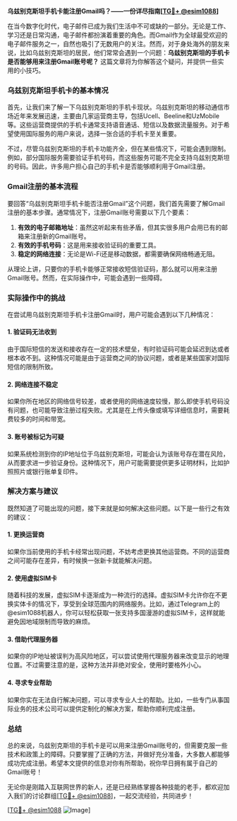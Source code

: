 **乌兹别克斯坦手机卡能注册Gmail吗？——一份详尽指南[[TG💪+ @esim1088](https://t.me/s/esim1088)]**

在当今数字化时代，电子邮件已成为我们生活中不可或缺的一部分。无论是工作、学习还是日常沟通，电子邮件都扮演着重要的角色。而Gmail作为全球最受欢迎的电子邮件服务之一，自然也吸引了无数用户的关注。然而，对于身处海外的朋友来说，比如乌兹别克斯坦的居民，他们常常会遇到一个问题：**乌兹别克斯坦的手机卡是否能够用来注册Gmail账号呢？** 这篇文章将为你解答这个疑问，并提供一些实用的小技巧。

### 乌兹别克斯坦手机卡的基本情况

首先，让我们来了解一下乌兹别克斯坦的手机卡现状。乌兹别克斯坦的移动通信市场近年来发展迅速，主要由几家运营商主导，包括Ucell、Beeline和UzMobile等。这些运营商提供的手机卡通常支持语音通话、短信以及数据流量服务。对于希望使用国际服务的用户来说，选择一张合适的手机卡至关重要。

不过，尽管乌兹别克斯坦的手机卡功能齐全，但在某些情况下，可能会遇到限制。例如，部分国际服务需要验证手机号码，而这些服务可能不完全支持乌兹别克斯坦的号码。因此，许多用户担心自己的手机卡是否能够顺利用于Gmail注册。

### Gmail注册的基本流程

要回答“乌兹别克斯坦手机卡能否注册Gmail”这个问题，我们首先需要了解Gmail注册的基本步骤。通常情况下，注册Gmail账号需要以下几个要素：

1. **有效的电子邮箱地址**：虽然这听起来有些矛盾，但其实很多用户会用已有的邮箱来注册新的Gmail账号。
2. **有效的手机号码**：这是用来接收验证码的重要工具。
3. **稳定的网络连接**：无论是Wi-Fi还是移动数据，都需要确保网络畅通无阻。

从理论上讲，只要你的手机卡能够正常接收短信验证码，那么就可以用来注册Gmail账号。然而，在实际操作中，可能会遇到一些障碍。

### 实际操作中的挑战

在尝试用乌兹别克斯坦手机卡注册Gmail时，用户可能会遇到以下几种情况：

#### 1. 验证码无法收到
由于国际短信的发送和接收存在一定的技术壁垒，有时验证码可能会延迟到达或者根本收不到。这种情况可能是由于运营商之间的协议问题，或者是某些国家对国际短信的限制所致。

#### 2. 网络连接不稳定
如果你所在地区的网络信号较差，或者使用的网络速度较慢，那么即使手机号码没有问题，也可能导致注册过程失败。尤其是在上传头像或填写详细信息时，需要耗费较多的时间和带宽。

#### 3. 账号被标记为可疑
如果系统检测到你的IP地址位于乌兹别克斯坦，可能会认为该账号存在潜在风险，从而要求进一步验证身份。这种情况下，用户可能需要提供更多证明材料，比如护照照片或银行账单复印件。

### 解决方案与建议

既然知道了可能出现的问题，接下来就是如何解决这些问题。以下是一些行之有效的建议：

#### 1. 更换运营商
如果你当前使用的手机卡经常出现问题，不妨考虑更换其他运营商。不同的运营商之间可能存在差异，有时候换一张新卡就能解决问题。

#### 2. 使用虚拟SIM卡
随着科技的发展，虚拟SIM卡逐渐成为一种流行的选择。虚拟SIM卡允许你在不更换实体卡的情况下，享受到全球范围内的网络服务。比如，通过Telegram上的@esim1088机器人，你可以轻松获取一张支持多国漫游的虚拟SIM卡，这样就能避免因地域限制而导致的麻烦。

#### 3. 借助代理服务器
如果你的IP地址被误判为高风险地区，可以尝试使用代理服务器来改变显示的地理位置。不过需要注意的是，这种方法并非绝对安全，使用时要格外小心。

#### 4. 寻求专业帮助
如果你实在无法自行解决问题，可以寻求专业人士的帮助。比如，一些专门从事国际业务的技术公司可以提供定制化的解决方案，帮助你顺利完成注册。

### 总结

总的来说，乌兹别克斯坦的手机卡是可以用来注册Gmail账号的，但需要克服一些技术和政策上的障碍。只要掌握了正确的方法，并做好充分准备，大多数人都能够成功完成注册。希望本文提供的信息对你有所帮助，祝你早日拥有属于自己的Gmail账号！

无论你是刚踏入互联网世界的新人，还是已经熟练掌握各种技能的老手，都欢迎加入我们的讨论群组[[TG💪+ @esim1088](https://t.me/s/esim1088)]，一起交流经验，共同进步！

[[TG💪+ @esim1088](https://t.me/s/esim1088) ![Image](https://i.postimg.cc/4NQfJmqS/Snipaste-2025-05-13-00-14-12.png)]